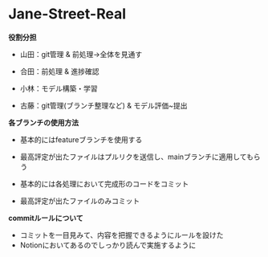 # Jane-Street-Real

**役割分担**

- 山田：git管理 & 前処理→全体を見通す

- 合田：前処理 & 進捗確認

- 小林：モデル構築・学習

- 古藤：git管理(ブランチ整理など) & モデル評価~提出


**各ブランチの使用方法**

- 基本的にはfeatureブランチを使用する
- 最高評定が出たファイルはプルリクを送信し、mainブランチに適用してもらう

- 基本的には各処理において完成形のコードをコミット
- 最高評定が出たファイルのみコミット

**commitルールについて**

- コミットを一目見みて、内容を把握できるようにルールを設けた
- Notionにおいてあるのでしっかり読んで実施するように